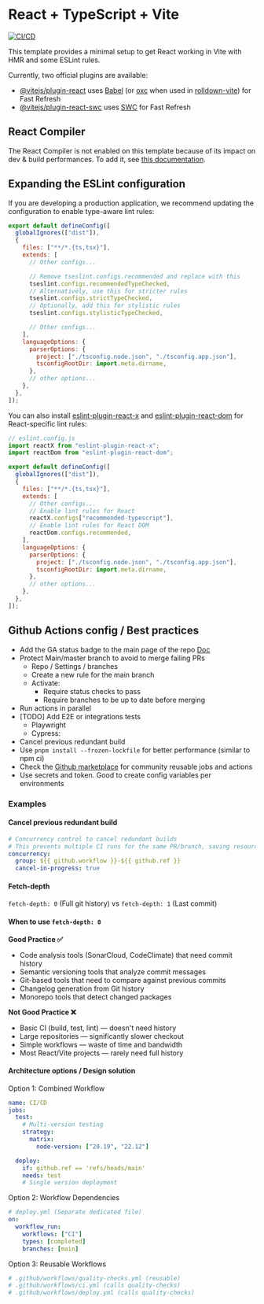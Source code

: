 # React + TypeScript + Vite

[![CI/CD](https://github.com/yoanribot/github-actions/actions/workflows/ci-cd.yml/badge.svg)](https://github.com/yoanribot/github-actions/actions/workflows/ci-cd.yml)

This template provides a minimal setup to get React working in Vite with HMR and some ESLint rules.

Currently, two official plugins are available:

- [@vitejs/plugin-react](https://github.com/vitejs/vite-plugin-react/blob/main/packages/plugin-react) uses [Babel](https://babeljs.io/) (or [oxc](https://oxc.rs) when used in [rolldown-vite](https://vite.dev/guide/rolldown)) for Fast Refresh
- [@vitejs/plugin-react-swc](https://github.com/vitejs/vite-plugin-react/blob/main/packages/plugin-react-swc) uses [SWC](https://swc.rs/) for Fast Refresh

## React Compiler

The React Compiler is not enabled on this template because of its impact on dev & build performances. To add it, see [this documentation](https://react.dev/learn/react-compiler/installation).

## Expanding the ESLint configuration

If you are developing a production application, we recommend updating the configuration to enable type-aware lint rules:

```js
export default defineConfig([
  globalIgnores(["dist"]),
  {
    files: ["**/*.{ts,tsx}"],
    extends: [
      // Other configs...

      // Remove tseslint.configs.recommended and replace with this
      tseslint.configs.recommendedTypeChecked,
      // Alternatively, use this for stricter rules
      tseslint.configs.strictTypeChecked,
      // Optionally, add this for stylistic rules
      tseslint.configs.stylisticTypeChecked,

      // Other configs...
    ],
    languageOptions: {
      parserOptions: {
        project: ["./tsconfig.node.json", "./tsconfig.app.json"],
        tsconfigRootDir: import.meta.dirname,
      },
      // other options...
    },
  },
]);
```

You can also install [eslint-plugin-react-x](https://github.com/Rel1cx/eslint-react/tree/main/packages/plugins/eslint-plugin-react-x) and [eslint-plugin-react-dom](https://github.com/Rel1cx/eslint-react/tree/main/packages/plugins/eslint-plugin-react-dom) for React-specific lint rules:

```js
// eslint.config.js
import reactX from "eslint-plugin-react-x";
import reactDom from "eslint-plugin-react-dom";

export default defineConfig([
  globalIgnores(["dist"]),
  {
    files: ["**/*.{ts,tsx}"],
    extends: [
      // Other configs...
      // Enable lint rules for React
      reactX.configs["recommended-typescript"],
      // Enable lint rules for React DOM
      reactDom.configs.recommended,
    ],
    languageOptions: {
      parserOptions: {
        project: ["./tsconfig.node.json", "./tsconfig.app.json"],
        tsconfigRootDir: import.meta.dirname,
      },
      // other options...
    },
  },
]);
```

## Github Actions config / Best practices

- Add the GA status badge to the main page of the repo
  [Doc](https://docs.github.com/en/actions/how-tos/monitor-workflows/add-a-status-badge)
- Protect Main/master branch to avoid to merge failing PRs
  - Repo / Settings / branches
  - Create a new rule for the main branch
  - Activate:
    - Require status checks to pass
    - Require branches to be up to date before merging
- Run actions in parallel
- [TODO] Add E2E or integrations tests
  - Playwright
  - Cypress:
- Cancel previous redundant build
- Use `pnpm install --frozen-lockfile` for better performance (similar to npm ci)
- Check the [Github marketplace](https://github.com/marketplace) for community reusable jobs and actions
- Use secrets and token. Good to create config variables per environments

### Examples

#### Cancel previous redundant build

```yml
# Concurrency control to cancel redundant builds
# This prevents multiple CI runs for the same PR/branch, saving resources
concurrency:
  group: ${{ github.workflow }}-${{ github.ref }}
  cancel-in-progress: true
```

#### Fetch-depth

`fetch-depth: 0` (Full git history) vs `fetch-depth: 1` (Last commit)

#### When to use `fetch-depth: 0`

**Good Practice ✅**

- Code analysis tools (SonarCloud, CodeClimate) that need commit history
- Semantic versioning tools that analyze commit messages
- Git-based tools that need to compare against previous commits
- Changelog generation from Git history
- Monorepo tools that detect changed packages

**Not Good Practice ❌**

- Basic CI (build, test, lint) — doesn't need history
- Large repositories — significantly slower checkout
- Simple workflows — waste of time and bandwidth
- Most React/Vite projects — rarely need full history

#### Architecture options / Design solution

Option 1: Combined Workflow

```yml
name: CI/CD
jobs:
  test:
    # Multi-version testing
    strategy:
      matrix:
        node-version: ["20.19", "22.12"]

  deploy:
    if: github.ref == 'refs/heads/main'
    needs: test
    # Single version deployment
```

Option 2: Workflow Dependencies

```yml
# deploy.yml (Separate dedicated file)
on:
  workflow_run:
    workflows: ["CI"]
    types: [completed]
    branches: [main]
```

Option 3: Reusable Workflows

```yml
# .github/workflows/quality-checks.yml (reusable)
# .github/workflows/ci.yml (calls quality-checks)
# .github/workflows/deploy.yml (calls quality-checks)
```
